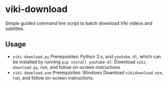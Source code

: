 # viki-download

Simple guided command line script to batch download Viki videos and subtitles.

## Usage

- ```viki-download.py```
Prerequisites: Python 3.x, and ```youtube_dl```, which can be installed by running ```pip install youtube-dl```.
Download ```viki-download.py```, run, and follow on-screen instructions
- ```viki-download.exe```
Prerequisites: Windows
Download ```vikidownload.exe```, run, and follow on-screen instructions.
